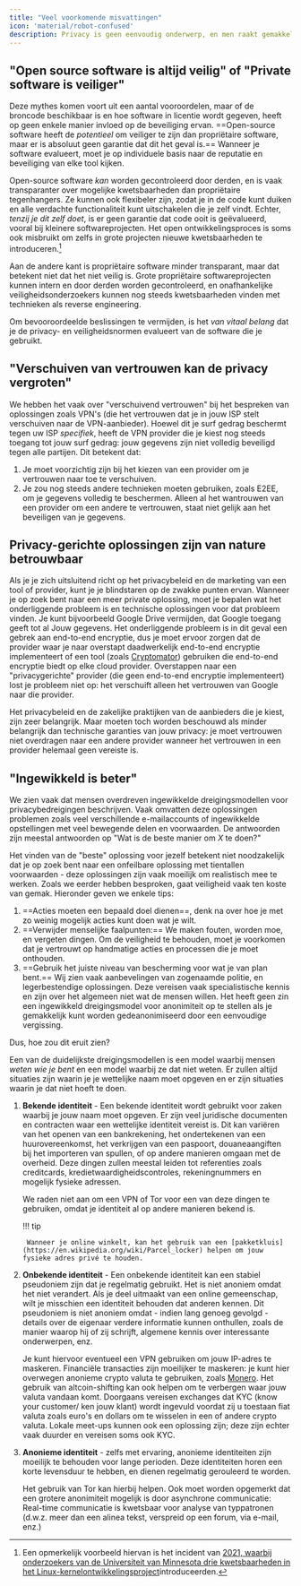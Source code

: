 ```yaml
---
title: "Veel voorkomende misvattingen"
icon: 'material/robot-confused'
description: Privacy is geen eenvoudig onderwerp, en men raakt gemakkelijk verstrikt in marketingclaims en andere desinformatie.
---
```


## "Open source software is altijd veilig" of "Private software is veiliger"

Deze mythes komen voort uit een aantal vooroordelen, maar of de broncode beschikbaar is en hoe software in licentie wordt gegeven, heeft op geen enkele manier invloed op de beveiliging ervan. ==Open-source software heeft de *potentieel* om veiliger te zijn dan propriëtaire software, maar er is absoluut geen garantie dat dit het geval is.== Wanneer je software evalueert, moet je op individuele basis naar de reputatie en beveiliging van elke tool kijken.

Open-source software *kan* worden gecontroleerd door derden, en is vaak transparanter over mogelijke kwetsbaarheden dan propriëtaire tegenhangers. Ze kunnen ook flexibeler zijn, zodat je in de code kunt duiken en alle verdachte functionaliteit kunt uitschakelen die je zelf vindt. Echter, *tenzij je dit zelf doet*, is er geen garantie dat code ooit is geëvalueerd, vooral bij kleinere softwareprojecten. Het open ontwikkelingsproces is soms ook misbruikt om zelfs in grote projecten nieuwe kwetsbaarheden te introduceren.[^1]

Aan de andere kant is propriëtaire software minder transparant, maar dat betekent niet dat het niet veilig is. Grote propriëtaire softwareprojecten kunnen intern en door derden worden gecontroleerd, en onafhankelijke veiligheidsonderzoekers kunnen nog steeds kwetsbaarheden vinden met technieken als reverse engineering.

Om bevooroordeelde beslissingen te vermijden, is het *van vitaal belang* dat je de privacy- en veiligheidsnormen evalueert van de software die je gebruikt.

## "Verschuiven van vertrouwen kan de privacy vergroten"

We hebben het vaak over "verschuivend vertrouwen" bij het bespreken van oplossingen zoals VPN's (die het vertrouwen dat je in jouw ISP stelt verschuiven naar de VPN-aanbieder). Hoewel dit je surf gedrag beschermt tegen uw ISP *specifiek*, heeft de VPN provider die je kiest nog steeds toegang tot jouw surf gedrag: jouw gegevens zijn niet volledig beveiligd tegen alle partijen. Dit betekent dat:

1. Je moet voorzichtig zijn bij het kiezen van een provider om je vertrouwen naar toe te verschuiven.
2. Je zou nog steeds andere technieken moeten gebruiken, zoals E2EE, om je gegevens volledig te beschermen. Alleen al het wantrouwen van een provider om een andere te vertrouwen, staat niet gelijk aan het beveiligen van je gegevens.

## Privacy-gerichte oplossingen zijn van nature betrouwbaar

Als je je zich uitsluitend richt op het privacybeleid en de marketing van een tool of provider, kunt je je blindstaren op de zwakke punten ervan. Wanneer je op zoek bent naar een meer private oplossing, moet je bepalen wat het onderliggende probleem is en technische oplossingen voor dat probleem vinden. Je kunt bijvoorbeeld Google Drive vermijden, dat Google toegang geeft tot al Jouw gegevens. Het onderliggende probleem is in dit geval een gebrek aan end-to-end encryptie, dus je moet ervoor zorgen dat de provider waar je naar overstapt daadwerkelijk end-to-end encryptie implementeert of een tool (zoals [Cryptomator](../encryption.md#cryptomator-cloud)) gebruiken die end-to-end encryptie biedt op elke cloud provider. Overstappen naar een "privacygerichte" provider (die geen end-to-end encryptie implementeert) lost je probleem niet op: het verschuift alleen het vertrouwen van Google naar die provider.

Het privacybeleid en de zakelijke praktijken van de aanbieders die je kiest, zijn zeer belangrijk. Maar moeten toch worden beschouwd als minder belangrijk dan technische garanties van jouw privacy: je moet vertrouwen niet overdragen naar een andere provider wanneer het vertrouwen in een provider helemaal geen vereiste is.

## "Ingewikkeld is beter"

We zien vaak dat mensen overdreven ingewikkelde dreigingsmodellen voor privacybedreigingen beschrijven. Vaak omvatten deze oplossingen problemen zoals veel verschillende e-mailaccounts of ingewikkelde opstellingen met veel bewegende delen en voorwaarden. De antwoorden zijn meestal antwoorden op "Wat is de beste manier om *X* te doen?"

Het vinden van de "beste" oplossing voor jezelf betekent niet noodzakelijk dat je op zoek bent naar een onfeilbare oplossing met tientallen voorwaarden - deze oplossingen zijn vaak moeilijk om realistisch mee te werken. Zoals we eerder hebben besproken, gaat veiligheid vaak ten koste van gemak. Hieronder geven we enkele tips:

1. ==Acties moeten een bepaald doel dienen==, denk na over hoe je met zo weinig mogelijk acties kunt doen wat je wilt.
2. ==Verwijder menselijke faalpunten:== We maken fouten, worden moe, en vergeten dingen. Om de veiligheid te behouden, moet je voorkomen dat je vertrouwt op handmatige acties en processen die je moet onthouden.
3. ==Gebruik het juiste niveau van bescherming voor wat je van plan bent.== Wij zien vaak aanbevelingen van zogenaamde politie, en legerbestendige oplossingen. Deze vereisen vaak specialistische kennis en zijn over het algemeen niet wat de mensen willen. Het heeft geen zin een ingewikkeld dreigingsmodel voor anonimiteit op te stellen als je gemakkelijk kunt worden gedeanonimiseerd door een eenvoudige vergissing.

Dus, hoe zou dit eruit zien?

Een van de duidelijkste dreigingsmodellen is een model waarbij mensen *weten wie je bent* en een model waarbij ze dat niet weten. Er zullen altijd situaties zijn waarin je je wettelijke naam moet opgeven en er zijn situaties waarin je dat niet hoeft te doen.

1. **Bekende identiteit** - Een bekende identiteit wordt gebruikt voor zaken waarbij je jouw naam moet opgeven. Er zijn veel juridische documenten en contracten waar een wettelijke identiteit vereist is. Dit kan variëren van het openen van een bankrekening, het ondertekenen van een huurovereenkomst, het verkrijgen van een paspoort, douaneaangiften bij het importeren van spullen, of op andere manieren omgaan met de overheid. Deze dingen zullen meestal leiden tot referenties zoals creditcards, kredietwaardigheidscontroles, rekeningnummers en mogelijk fysieke adressen.

    We raden niet aan om een VPN of Tor voor een van deze dingen te gebruiken, omdat je identiteit al op andere manieren bekend is.

    !!! tip
   
        Wanneer je online winkelt, kan het gebruik van een [pakketkluis](https://en.wikipedia.org/wiki/Parcel_locker) helpen om jouw fysieke adres privé te houden.

2. **Onbekende identiteit** - Een onbekende identiteit kan een stabiel pseudoniem zijn dat je regelmatig gebruikt. Het is niet anoniem omdat het niet verandert. Als je deel uitmaakt van een online gemeenschap, wilt je misschien een identiteit behouden dat anderen kennen. Dit pseudoniem is niet anoniem omdat - indien lang genoeg gevolgd - details over de eigenaar verdere informatie kunnen onthullen, zoals de manier waarop hij of zij schrijft, algemene kennis over interessante onderwerpen, enz.

    Je kunt hiervoor eventueel een VPN gebruiken om jouw IP-adres te maskeren. Financiële transacties zijn moeilijker te maskeren: je kunt hier overwegen anonieme crypto valuta te gebruiken, zoals [Monero](https://www.getmonero.org/). Het gebruik van altcoin-shifting kan ook helpen om te verbergen waar jouw valuta vandaan komt. Doorgaans vereisen exchanges dat KYC (know your customer/ ken jouw klant) wordt ingevuld voordat zij u toestaan fiat valuta zoals euro's en dollars om te wisselen in een of andere crypto valuta. Lokale meet-ups kunnen ook een oplossing zijn; deze zijn echter vaak duurder en vereisen soms ook KYC.

3. **Anonieme identiteit** - zelfs met ervaring, anonieme identiteiten zijn moeilijk te behouden voor lange perioden. Deze identiteiten horen een korte levensduur te hebben, en dienen regelmatig gerouleerd te worden.

    Het gebruik van Tor kan hierbij helpen. Ook moet worden opgemerkt dat een grotere anonimiteit mogelijk is door asynchrone communicatie: Real-time communicatie is kwetsbaar voor analyse van typpatronen (d.w.z. meer dan een alinea tekst, verspreid op een forum, via e-mail, enz.)

[^1]: Een opmerkelijk voorbeeld hiervan is het incident van [2021, waarbij onderzoekers van de Universiteit van Minnesota drie kwetsbaarheden in het Linux-kernelontwikkelingsproject](https://cse.umn.edu/cs/linux-incident)introduceerden.
